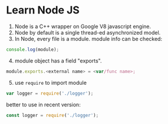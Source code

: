 # Learn Node JS


1. Node is a C++ wrapper on Google V8 javascript engine.
2. Node by default is a single thread-ed asynchronized model.
3. In Node, every file is a module. module info can be checked:
```Javascript
console.log(module);
```
4. module object has a field "exports".
```Javascript
module.exports.<external name> = <var/func name>;
```
5. use `require` to import module
```Javascript
var logger = require('./logger');
```

better to use in recent version:

```Javascript
const logger = require('./logger');
```

